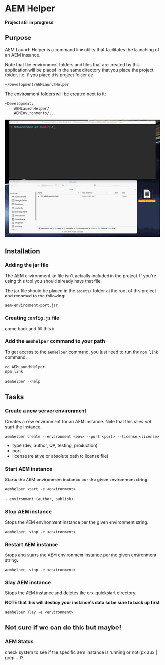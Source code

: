 # AEM Helper

**Project still in progress**

## Purpose

AEM Launch Helper is a command line utility that facilitates the launching of an AEM instance.

Note that the environment folders and files that are created by this application will be placed in the same directory that you place the project folder. I.e. If you place this project folder at:

    ~/Development/AEMLaunchHelper

The environment folders will be created next to it:

    ~Development:
        AEMLaunchHelper/
        AEMEnvironments/...

![launch helper demo](readmeAttachments/aemhelperDemo.gif)


## Installation

### Adding the jar file

The AEM environment jar file isn't actually included in the project. If you're using this tool you should already have that file.

The jar file should be placed in the `assets/` folder at the root of this project and renamed to the following:

    aem-environment-port.jar

### Creating `config.js` file

come back and fill this in

### Add the `aemhelper` command to your path

To get access to the `aemhelper` command, you just need to run the `npm link` command.

    cd AEMLaunchHelper
    npm link
    
    aemhelper --help

## Tasks

### Create a new server environment

Creates a new environment for an AEM instance. Note that this _does not_ start the instance.

    aemhelper create --environment <env> --port <port> --license <license>

- type (dev, author, QA, testing, production)
- port
- license (relative or absolute path to license file)

### Start AEM instance

Starts the AEM environment instance per the given environment string.

    aemhelper start -e <environment>

    - environment (author, publish)

### Stop AEM instance

Stops the AEM environment instance per the given environment string.

    aemhelper  stop -e <environment>

### Restart AEM instance

Stops and Starts the AEM environment instance per the given environment string.

    aemhelper  stop -e <environment>


### Slay AEM instance

Stops the AEM instance and deletes the crx-quickstart directory.

**NOTE that this will destroy your instance's data so be sure to back up first**

    aemhelper slay -e <environment>


## Not sure if we can do this but maybe!

### AEM Status

check system to see if the specific aem instance is running or not (px aux | grep ...)?